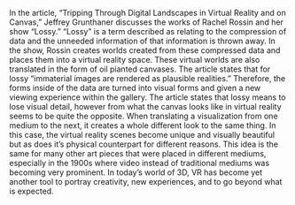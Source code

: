 In the article, “Tripping Through Digital Landscapes in Virtual Reality and on Canvas,” Jeffrey Grunthaner discusses the works of Rachel Rossin and her show “Lossy.” “Lossy” is a term described as relating to the compression of data and the unneeded information of that information is thrown away. In the show, Rossin creates worlds created from these compressed data and places them into a virtual reality space. These virtual worlds are also translated in the form of oil pianted canvases. The article states that for lossy “immaterial images are rendered as plausible realities.” Therefore, the forms inside of the data are turned into visual forms and given a new viewing experience within the gallery. The article states that lossy means to lose visual detail, however from what the canvas looks like in virtual reality seems to be quite the opposite. When translating a visualization from one medium to the next, it creates a whole different look to the same thing. In this case, the virtual reality scenes become unique and visually beautiful but as does it’s physical counterpart for different reasons. This idea is the same for many other art pieces that were placed in different mediums, especially in the 1900s where video instead of traditional mediums was becoming very prominent. In today’s world of 3D, VR has become yet another tool to portray creativity, new experiences, and to go beyond what is expected. 
